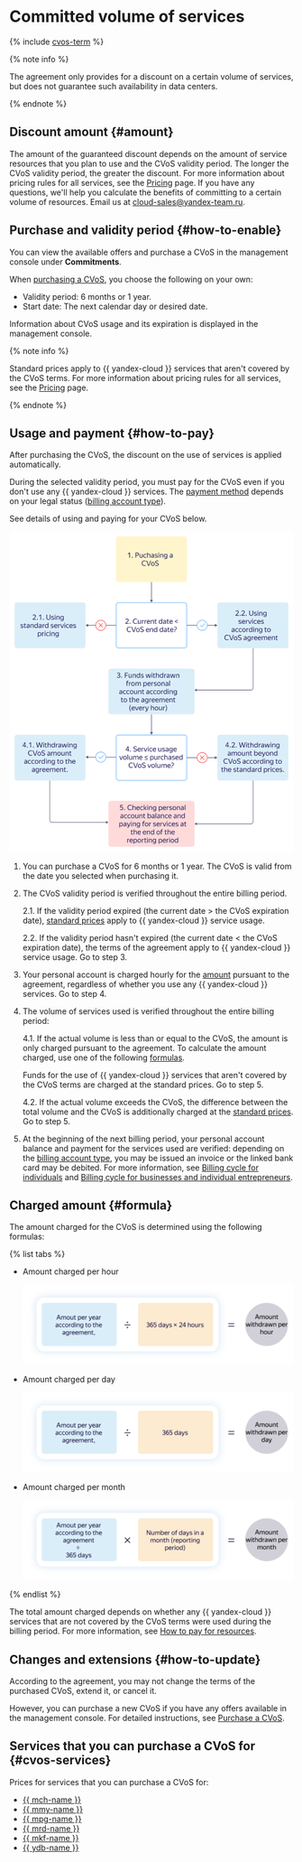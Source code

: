 # Committed volume of services

{% include [cvos-term](../_includes/cvos-term.md) %}

{% note info %}

The agreement only provides for a discount on a certain volume of services, but does not guarantee such availability in data centers.

{% endnote %}

## Discount amount {#amount}

The amount of the guaranteed discount depends on the amount of service resources that you plan to use and the CVoS validity period. The longer the CVoS validity period, the greater the discount. For more information about pricing rules for all services, see the [Pricing](/prices) page. If you have any questions, we'll help you calculate the benefits of committing to a certain volume of resources. Email us at [cloud-sales@yandex-team.ru](mailto:cloud-sales@yandex-team.ru).

## Purchase and validity period {#how-to-enable}

You can view the available offers and purchase a CVoS in the management console under **Commitments**.

When [purchasing a CVoS](../operations/purchase-cvos.md), you choose the following on your own:
* Validity period: 6 months or 1 year.
* Start date: The next calendar day or desired date.



Information about CVoS usage and its expiration is displayed in the management console.

{% note info %}

Standard prices apply to {{ yandex-cloud }} services that aren't covered by the CVoS terms. For more information about pricing rules for all services, see the [Pricing](/prices) page.

{% endnote %}

## Usage and payment {#how-to-pay}

After purchasing the CVoS, the discount on the use of services is applied automatically.

During the selected validity period, you must pay for the CVoS even if you don't use any {{ yandex-cloud }} services. The [payment method](../payment/index.md) depends on your legal status ([billing account type](../concepts/billing-account.md#ba-types)).

See details of using and paying for your CVoS below.

![image](../../_assets/billing/cud-scheme.svg)

1. You can purchase a CVoS for 6 months or 1 year. The CVoS is valid from the date you selected when purchasing it.
1. The CVoS validity period is verified throughout the entire billing period.

   2.1. If the validity period expired (the current date > the CVoS expiration date), [standard prices](/prices) apply to {{ yandex-cloud }} service usage.

   2.2. If the validity period hasn't expired (the current date < the CVoS expiration date), the terms of the agreement apply to {{ yandex-cloud }} service usage. Go to step 3.

1. Your personal account is charged hourly for the [amount](#formula) pursuant to the agreement, regardless of whether you use any {{ yandex-cloud }} services. Go to step 4.

1. The volume of services used is verified throughout the entire billing period:

   4.1. If the actual volume is less than or equal to the CVoS, the amount is only charged pursuant to the agreement. To calculate the amount charged, use one of the following [formulas](#formula).

   Funds for the use of {{ yandex-cloud }} services that aren't covered by the CVoS terms are charged at the standard prices. Go to step 5.

   4.2. If the actual volume exceeds the CVoS, the difference between the total volume and the CVoS is additionally charged at the [standard prices](/prices). Go to step 5.

1. At the beginning of the next billing period, your personal account balance and payment for the services used are verified: depending on the [billing account type](../concepts/billing-account.md#ba-types), you may be issued an invoice or the linked bank card may be debited. For more information, see [Billing cycle for individuals](../../billing/payment/billing-cycle-individual.md) and [Billing cycle for businesses and individual entrepreneurs](../../billing/payment/billing-cycle-business.md).

## Charged amount {#formula}

The amount charged for the CVoS is determined using the following formulas:

{% list tabs %}

- Amount charged per hour

   ![image](../../_assets/billing/cud-hour-amount.svg)

- Amount charged per day

   ![image](../../_assets/billing/cud-day-amount.svg)

- Amount charged per month

   ![image](../../_assets/billing/cud-month-amount.svg)

{% endlist %}

The total amount charged depends on whether any {{ yandex-cloud }} services that are not covered by the CVoS terms were used during the billing period. For more information, see [How to pay for resources](../payment/index.md).

## Changes and extensions {#how-to-update}

According to the agreement, you may not change the terms of the purchased CVoS, extend it, or cancel it.

However, you can purchase a new CVoS if you have any offers available in the management console. For detailed instructions, see [Purchase a CVoS](../operations/purchase-cvos.md).

## Services that you can purchase a CVoS for {#cvos-services}

Prices for services that you can purchase a CVoS for:
* [{{ mch-name }}](../../managed-clickhouse/pricing.md#cvos)
* [{{ mmy-name }}](../../managed-mysql/pricing.md#cvos)
* [{{ mpg-name }}](../../managed-postgresql/pricing.md#cvos)
* [{{ mrd-name }}](../../managed-redis/pricing.md#cvos)
* [{{ mkf-name }}](../../managed-kafka/pricing.md#cvos)
* [{{ ydb-name }}](../../ydb/pricing/dedicated.md#cvos)

